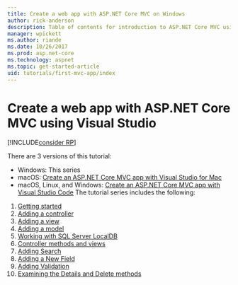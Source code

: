 ```yaml
---
title: Create a web app with ASP.NET Core MVC on Windows
author: rick-anderson
description: Table of contents for introduction to ASP.NET Core MVC using Visual Studio on Windows.
manager: wpickett
ms.author: riande
ms.date: 10/26/2017
ms.prod: asp.net-core
ms.technology: aspnet
ms.topic: get-started-article
uid: tutorials/first-mvc-app/index
---
```

# Create a web app with ASP.NET Core MVC using Visual Studio

[!INCLUDE[consider RP](../../includes/razor.md)]

There are 3 versions of this tutorial:

* Windows: This series
* macOS: [Create an ASP.NET Core MVC app with Visual Studio for Mac](xref:tutorials/first-mvc-app-mac/start-mvc)
* macOS, Linux, and Windows: [Create an ASP.NET Core MVC app with Visual Studio Code](xref:tutorials/first-mvc-app-xplat/start-mvc)
The tutorial series includes the following:

1. [Getting started](start-mvc.md)
1. [Adding a controller](adding-controller.md)
1. [Adding a view](adding-view.md)
1. [Adding a model](adding-model.md)
1. [Working with SQL Server LocalDB](working-with-sql.md)
1. [Controller methods and views](controller-methods-views.md)
1. [Adding Search](search.md)
1. [Adding a New Field](new-field.md)
1. [Adding Validation](validation.md)
1. [Examining the Details and Delete methods](details.md)
